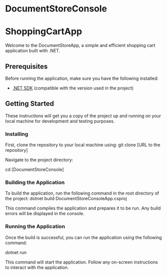 # DocumentStoreConsole

# ShoppingCartApp

Welcome to the DocumentStoreApp, a simple and efficient shopping cart application built with .NET.

## Prerequisites

Before running the application, make sure you have the following installed:
- [.NET SDK](https://dotnet.microsoft.com/download) (compatible with the version used in the project)


## Getting Started

These instructions will get you a copy of the project up and running on your local machine for development and testing purposes.

### Installing

First, clone the repository to your local machine using:
git clone [URL to the repository]


Navigate to the project directory:

cd [DocumentStoreConsole]


### Building the Application

To build the application, run the following command in the root directory of the project:
dotnet build DocumentStoreConsoleApp.csproj


This command compiles the application and prepares it to be run. Any build errors will be displayed in the console.

### Running the Application

Once the build is successful, you can run the application using the following command:

dotnet run

This command will start the application. Follow any on-screen instructions to interact with the application.